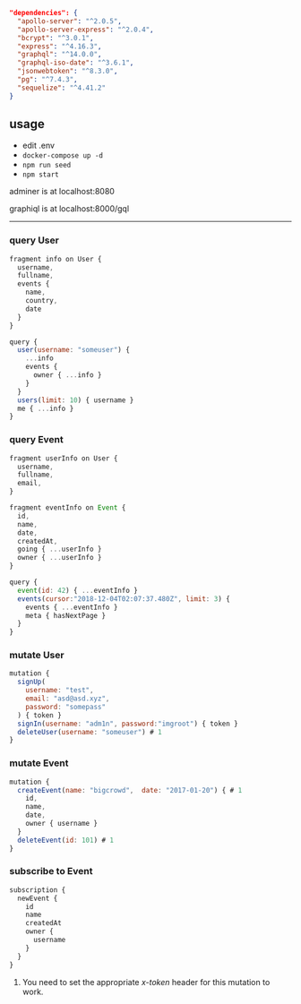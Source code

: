 ```json
"dependencies": {
  "apollo-server": "^2.0.5",
  "apollo-server-express": "^2.0.4",
  "bcrypt": "^3.0.1",
  "express": "^4.16.3",
  "graphql": "^14.0.0",
  "graphql-iso-date": "^3.6.1",
  "jsonwebtoken": "^8.3.0",
  "pg": "^7.4.3",
  "sequelize": "^4.41.2"
}
```

## usage

- edit .env
- `docker-compose up -d`
- `npm run seed`
- `npm start`

adminer is at localhost:8080

graphiql is at localhost:8000/gql

---

### query User

```js
fragment info on User {
  username,
  fullname,
  events {
    name,
    country,
    date
  }
}

query {
  user(username: "someuser") {
    ...info
    events {
      owner { ...info }
    }
  }
  users(limit: 10) { username }
  me { ...info }
}
```

### query Event

```js
fragment userInfo on User {
  username,
  fullname,
  email,
}

fragment eventInfo on Event {
  id,
  name,
  date,
  createdAt,
  going { ...userInfo }
  owner { ...userInfo }
}

query {
  event(id: 42) { ...eventInfo }
  events(cursor:"2018-12-04T02:07:37.480Z", limit: 3) {
    events { ...eventInfo }
    meta { hasNextPage }
  }
}
```

### mutate User

```js
mutation {
  signUp(
    username: "test",
    email: "asd@asd.xyz",
    password: "somepass"
  ) { token }
  signIn(username: "adm1n", password:"imgroot") { token }
  deleteUser(username: "someuser") # 1
}
```

### mutate Event

```js
mutation {
  createEvent(name: "bigcrowd",  date: "2017-01-20") { # 1
    id,
    name,
    date,
    owner { username }
  }
  deleteEvent(id: 101) # 1
}
```

### subscribe to Event

```js
subscription {
  newEvent {
    id
    name
    createdAt
    owner {
      username
    }
  }
}
```

1. You need to set the appropriate *x-token* header for this mutation to work.
